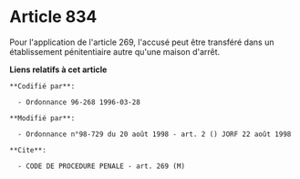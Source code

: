 # Article 834

Pour l'application de l'article 269, l'accusé peut être transféré dans un établissement pénitentiaire autre qu'une maison
d'arrêt.

**Liens relatifs à cet article**

	**Codifié par**:

	  - Ordonnance 96-268 1996-03-28

	**Modifié par**:

	  - Ordonnance n°98-729 du 20 août 1998 - art. 2 () JORF 22 août 1998

	**Cite**:

	  - CODE DE PROCEDURE PENALE - art. 269 (M)
